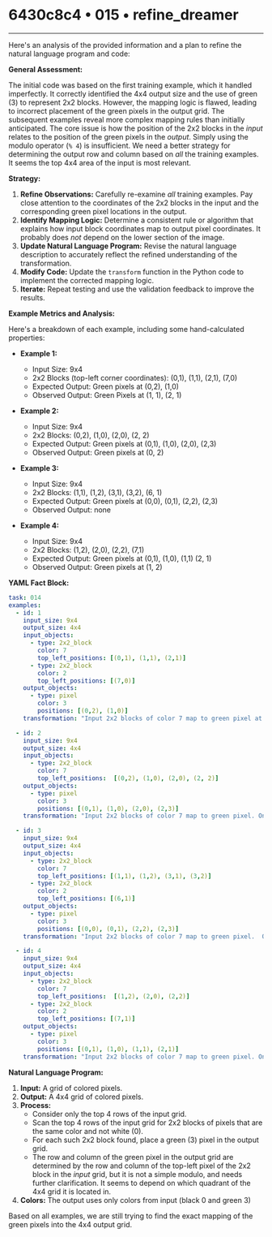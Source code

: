 # 6430c8c4 • 015 • refine_dreamer

---
Here's an analysis of the provided information and a plan to refine the natural language program and code:

**General Assessment:**

The initial code was based on the first training example, which it handled imperfectly. It correctly identified the 4x4 output size and the use of green (3) to represent 2x2 blocks. However, the mapping logic is flawed, leading to incorrect placement of the green pixels in the output grid. The subsequent examples reveal more complex mapping rules than initially anticipated. The core issue is how the position of the 2x2 blocks in the *input* relates to the position of the green pixels in the *output*. Simply using the modulo operator (`% 4`) is insufficient. We need a better strategy for determining the output row and column based on *all* the training examples. It seems the top 4x4 area of the input is most relevant.

**Strategy:**

1.  **Refine Observations:** Carefully re-examine *all* training examples. Pay close attention to the coordinates of the 2x2 blocks in the input and the corresponding green pixel locations in the output.
2.  **Identify Mapping Logic:** Determine a consistent rule or algorithm that explains how input block coordinates map to output pixel coordinates. It probably does *not* depend on the lower section of the image.
3.  **Update Natural Language Program:**  Revise the natural language description to accurately reflect the refined understanding of the transformation.
4.  **Modify Code:**  Update the `transform` function in the Python code to implement the corrected mapping logic.
5. **Iterate:** Repeat testing and use the validation feedback to improve the results.

**Example Metrics and Analysis:**

Here's a breakdown of each example, including some hand-calculated properties:

*   **Example 1:**
    *   Input Size: 9x4
    *   2x2 Blocks (top-left corner coordinates): (0,1), (1,1), (2,1), (7,0)
    *   Expected Output: Green pixels at (0,2), (1,0)
    *   Observed Output: Green Pixels at (1, 1), (2, 1)

*   **Example 2:**
    *   Input Size: 9x4
    *   2x2 Blocks: (0,2), (1,0), (2,0), (2, 2)
    *   Expected Output: Green pixels at (0,1), (1,0), (2,0), (2,3)
    *   Observed Output: Green pixels at (0, 2)

*   **Example 3:**
    *   Input Size: 9x4
    *   2x2 Blocks: (1,1), (1,2), (3,1), (3,2), (6, 1)
    *   Expected Output: Green pixels at (0,0), (0,1), (2,2), (2,3)
    *   Observed Output: none

*   **Example 4:**
    *   Input Size: 9x4
    *   2x2 Blocks: (1,2), (2,0), (2,2), (7,1)
    *   Expected Output: Green pixels at (0,1), (1,0), (1,1) (2, 1)
    *   Observed Output: Green pixels at (1, 2)

**YAML Fact Block:**

```yaml
task: 014
examples:
  - id: 1
    input_size: 9x4
    output_size: 4x4
    input_objects:
      - type: 2x2_block
        color: 7
        top_left_positions: [(0,1), (1,1), (2,1)]
      - type: 2x2_block
        color: 2
        top_left_positions: [(7,0)]
    output_objects:
      - type: pixel
        color: 3
        positions: [(0,2), (1,0)]
    transformation: "Input 2x2 blocks of color 7 map to green pixel at (input_row % 4, input_col%4). Input 2x2 blocks of color 2 seem to be ignored, output grid fixed to 4x4"

  - id: 2
    input_size: 9x4
    output_size: 4x4
    input_objects:
      - type: 2x2_block
        color: 7
        top_left_positions:  [(0,2), (1,0), (2,0), (2, 2)]
    output_objects:
      - type: pixel
        color: 3
        positions: [(0,1), (1,0), (2,0), (2,3)]
    transformation: "Input 2x2 blocks of color 7 map to green pixel. Only the top 4 rows matter, lower part ignored"

  - id: 3
    input_size: 9x4
    output_size: 4x4
    input_objects:
      - type: 2x2_block
        color: 7
        top_left_positions: [(1,1), (1,2), (3,1), (3,2)]
      - type: 2x2_block
        color: 2
        top_left_positions: [(6,1)]
    output_objects:
      - type: pixel
        color: 3
        positions: [(0,0), (0,1), (2,2), (2,3)]
    transformation: "Input 2x2 blocks of color 7 map to green pixel.  Only the top 4 rows matter, lower part ignored."

  - id: 4
    input_size: 9x4
    output_size: 4x4
    input_objects:
      - type: 2x2_block
        color: 7
        top_left_positions:  [(1,2), (2,0), (2,2)]
      - type: 2x2_block
        color: 2
        top_left_positions: [(7,1)]
    output_objects:
      - type: pixel
        color: 3
        positions: [(0,1), (1,0), (1,1), (2,1)]
    transformation: "Input 2x2 blocks of color 7 map to green pixel. Only the top 4 rows matter, lower part ignored"
```

**Natural Language Program:**

1.  **Input:** A grid of colored pixels.
2.  **Output:** A 4x4 grid of colored pixels.
3.  **Process:**
    *   Consider only the top 4 rows of the input grid.
    *   Scan the top 4 rows of the input grid for 2x2 blocks of pixels that are the same color and not white (0).
    *   For each such 2x2 block found, place a green (3) pixel in the output grid.
    *   The row and column of the green pixel in the output grid are determined by the row and column of the top-left pixel of the 2x2 block in the *input* grid, but it is not a simple modulo, and needs further clarification. It seems to depend on which quadrant of the 4x4 grid it is located in.
4. **Colors:** The output uses only colors from input (black 0 and green 3)

Based on all examples, we are still trying to find the exact mapping of the green pixels into the 4x4 output grid.

